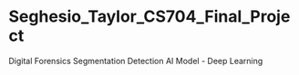 # Seghesio_Taylor_CS704_Final_Project
 Digital Forensics Segmentation Detection AI Model - Deep Learning
